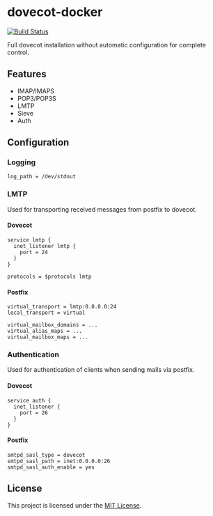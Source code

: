 # dovecot-docker

[![Build Status](https://drone.delphi-sucks.de/api/badges/Sebastian/dovecot-docker/status.svg)](https://drone.delphi-sucks.de/Sebastian/dovecot-docker)

Full dovecot installation without automatic configuration for complete control.

## Features

* IMAP/IMAPS
* POP3/POP3S
* LMTP
* Sieve
* Auth

## Configuration

### Logging

```
log_path = /dev/stdout
```

### LMTP

Used for transporting received messages from postfix to dovecot.

#### Dovecot

```
service lmtp {
  inet_listener lmtp {
    port = 24
  }
}

protocols = $protocols lmtp
```

#### Postfix

```
virtual_transport = lmtp:0.0.0.0:24
local_transport = virtual

virtual_mailbox_domains = ...
virtual_alias_maps = ...
virtual_mailbox_maps = ...
```

### Authentication

Used for authentication of clients when sending mails via postfix.

#### Dovecot

```
service auth {
  inet_listener {
    port = 26
  }
}
```

#### Postfix

```
smtpd_sasl_type = dovecot
smtpd_sasl_path = inet:0.0.0.0:26
smtpd_sasl_auth_enable = yes
```

## License

This project is licensed under the [MIT License](LICENSE).